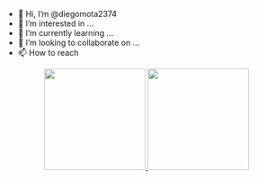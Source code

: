 - 👋 Hi, I’m @diegomota2374
- 👀 I’m interested in ...
- 🌱 I’m currently learning ...
- 💞️ I’m looking to collaborate on ...
- 📫 How to reach 
<div align="center">
  <a href="https://github.com/diegomota2374">
  <img height="180em" src="https://github-readme-stats.vercel.app/api?username=rafaballerini&show_icons=true&theme=dracula&include_all_commits=true&count_private=true"/>
  <img height="180em" src="https://github-readme-stats.vercel.app/api/top-langs/?username=rafaballerini&layout=compact&langs_count=7&theme=dracula"/>
</div>
